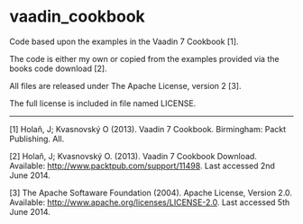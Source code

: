 vaadin_cookbook
===============

Code based upon the examples in the Vaadin 7 Cookbook [1].  

The code is either my own or copied from the examples provided via the books code download [2].

All files are released under The Apache License, version 2 [3]. 
 
The full license is included in file named LICENSE.

---
[1] Holaň, J; Kvasnovský O (2013). Vaadin 7 Cookbook. Birmingham: Packt Publishing. All.

[2] Holaň, J; Kvasnovský O. (2013). Vaadin 7 Cookbook Download. Available: http://www.packtpub.com/support/11498. Last accessed 2nd June 2014.

[3] The Apache Softaware Foundation (2004). Apache License, Version 2.0. Available: http://www.apache.org/licenses/LICENSE-2.0. Last accessed 5th June 2014.
